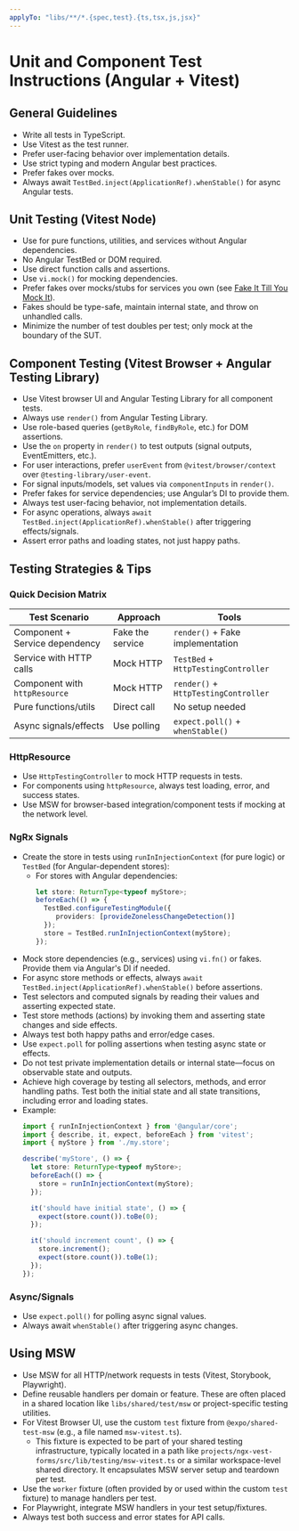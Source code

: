 ```yaml
---
applyTo: "libs/**/*.{spec,test}.{ts,tsx,js,jsx}"
---
```


# Unit and Component Test Instructions (Angular + Vitest)

## General Guidelines
- Write all tests in TypeScript.
- Use Vitest as the test runner.
- Prefer user-facing behavior over implementation details.
- Use strict typing and modern Angular best practices.
- Prefer fakes over mocks.
- Always await `TestBed.inject(ApplicationRef).whenStable()` for async Angular tests.

## Unit Testing (Vitest Node)
- Use for pure functions, utilities, and services without Angular dependencies.
- No Angular TestBed or DOM required.
- Use direct function calls and assertions.
- Use `vi.mock()` for mocking dependencies.
- Prefer fakes over mocks/stubs for services you own (see [Fake It Till You Mock It](https://cookbook.marmicode.io/angular/fake-it-till-you-mock-it)).
- Fakes should be type-safe, maintain internal state, and throw on unhandled calls.
- Minimize the number of test doubles per test; only mock at the boundary of the SUT.

## Component Testing (Vitest Browser + Angular Testing Library)
- Use Vitest browser UI and Angular Testing Library for all component tests.
- Always use `render()` from Angular Testing Library.
- Use role-based queries (`getByRole`, `findByRole`, etc.) for DOM assertions.
- Use the `on` property in `render()` to test outputs (signal outputs, EventEmitters, etc.).
- For user interactions, prefer `userEvent` from `@vitest/browser/context` over `@testing-library/user-event`.
- For signal inputs/models, set values via `componentInputs` in `render()`.
- Prefer fakes for service dependencies; use Angular’s DI to provide them.
- Always test user-facing behavior, not implementation details.
- For async operations, always `await TestBed.inject(ApplicationRef).whenStable()` after triggering effects/signals.
- Assert error paths and loading states, not just happy paths.

## Testing Strategies & Tips

### Quick Decision Matrix
| Test Scenario                  | Approach            | Tools                                 |
|------------------------------- |--------------------|---------------------------------------|
| Component + Service dependency | Fake the service   | `render()` + Fake implementation      |
| Service with HTTP calls        | Mock HTTP          | `TestBed` + `HttpTestingController`   |
| Component with `httpResource`  | Mock HTTP          | `render()` + `HttpTestingController`  |
| Pure functions/utils           | Direct call        | No setup needed                       |
| Async signals/effects          | Use polling        | `expect.poll()` + `whenStable()`      |

### HttpResource
- Use `HttpTestingController` to mock HTTP requests in tests.
- For components using `httpResource`, always test loading, error, and success states.
- Use MSW for browser-based integration/component tests if mocking at the network level.

### NgRx Signals
- Create the store in tests using `runInInjectionContext` (for pure logic) or `TestBed` (for Angular-dependent stores):
  - For stores with Angular dependencies:
    ```typescript
    let store: ReturnType<typeof myStore>;
    beforeEach(() => {
      TestBed.configureTestingModule({
         providers: [provideZonelessChangeDetection()]
      });
      store = TestBed.runInInjectionContext(myStore);
    });
    ```
- Mock store dependencies (e.g., services) using `vi.fn()` or fakes. Provide them via Angular's DI if needed.
- For async store methods or effects, always `await TestBed.inject(ApplicationRef).whenStable()` before assertions.
- Test selectors and computed signals by reading their values and asserting expected state.
- Test store methods (actions) by invoking them and asserting state changes and side effects.
- Always test both happy paths and error/edge cases.
- Use `expect.poll` for polling assertions when testing async state or effects.
- Do not test private implementation details or internal state—focus on observable state and outputs.
- Achieve high coverage by testing all selectors, methods, and error handling paths. Test both the initial state and all state transitions, including error and loading states.
- Example:
  ```typescript
  import { runInInjectionContext } from '@angular/core';
  import { describe, it, expect, beforeEach } from 'vitest';
  import { myStore } from './my.store';

  describe('myStore', () => {
    let store: ReturnType<typeof myStore>;
    beforeEach(() => {
      store = runInInjectionContext(myStore);
    });

    it('should have initial state', () => {
      expect(store.count()).toBe(0);
    });

    it('should increment count', () => {
      store.increment();
      expect(store.count()).toBe(1);
    });
  });
  ```

### Async/Signals
- Use `expect.poll()` for polling async signal values.
- Always await `whenStable()` after triggering async changes.

## Using MSW
- Use MSW for all HTTP/network requests in tests (Vitest, Storybook, Playwright).
- Define reusable handlers per domain or feature. These are often placed in a shared location like `libs/shared/test/msw` or project-specific testing utilities.
- For Vitest Browser UI, use the custom `test` fixture from `@expo/shared-test-msw` (e.g., a file named `msw-vitest.ts`).
  - This fixture is expected to be part of your shared testing infrastructure, typically located in a path like `projects/ngx-vest-forms/src/lib/testing/msw-vitest.ts` or a similar workspace-level shared directory. It encapsulates MSW server setup and teardown per test.
- Use the `worker` fixture (often provided by or used within the custom `test` fixture) to manage handlers per test.
- For Playwright, integrate MSW handlers in your test setup/fixtures.
- Always test both success and error states for API calls.


